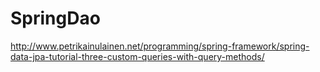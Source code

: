 # SpringDao


http://www.petrikainulainen.net/programming/spring-framework/spring-data-jpa-tutorial-three-custom-queries-with-query-methods/